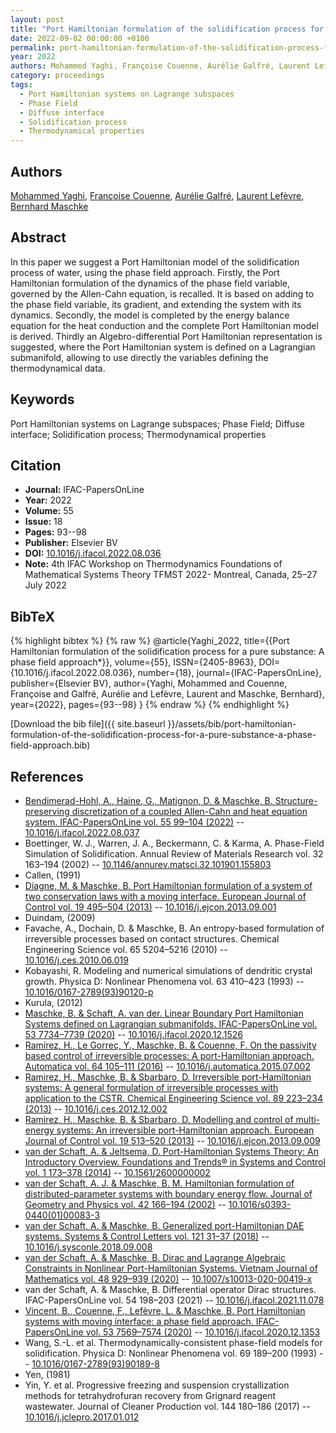 ```yaml
---
layout: post
title: "Port Hamiltonian formulation of the solidification process for a pure substance: A phase field approach"
date: 2022-09-02 00:00:00 +0100
permalink: port-hamiltonian-formulation-of-the-solidification-process-for-a-pure-substance-a-phase-field-approach
year: 2022
authors: Mohammed Yaghi, Françoise Couenne, Aurélie Galfré, Laurent Lefèvre, Bernhard Maschke
category: proceedings
tags:
  - Port Hamiltonian systems on Lagrange subspaces
  - Phase Field
  - Diffuse interface
  - Solidification process
  - Thermodynamical properties
---
```

 
## Authors
[Mohammed Yaghi](authors/mohammed-yaghi), [Françoise Couenne](authors/francoise-couenne), [Aurélie Galfré](authors/aurelie-galfre), [Laurent Lefèvre](authors/laurent-lefevre), [Bernhard Maschke](authors/bernhard-maschke)
 
## Abstract
In this paper we suggest a Port Hamiltonian model of the solidification process of water, using the phase field approach. Firstly, the Port Hamiltonian formulation of the dynamics of the phase field variable, governed by the Allen-Cahn equation, is recalled. It is based on adding to the phase field variable, its gradient, and extending the system with its dynamics. Secondly, the model is completed by the energy balance equation for the heat conduction and the complete Port Hamiltonian model is derived. Thirdly an Algebro-differential Port Hamiltonian representation is suggested, where the Port Hamiltonian system is defined on a Lagrangian submanifold, allowing to use directly the variables defining the thermodynamical data.
 
## Keywords
Port Hamiltonian systems on Lagrange subspaces; Phase Field; Diffuse interface; Solidification process; Thermodynamical properties
 
## Citation
- **Journal:** IFAC-PapersOnLine
- **Year:** 2022
- **Volume:** 55
- **Issue:** 18
- **Pages:** 93--98
- **Publisher:** Elsevier BV
- **DOI:** [10.1016/j.ifacol.2022.08.036](https://doi.org/10.1016/j.ifacol.2022.08.036)
- **Note:** 4th IFAC Workshop on Thermodynamics Foundations of Mathematical Systems Theory TFMST 2022- Montreal, Canada, 25–27 July 2022
 
## BibTeX
{% highlight bibtex %}
{% raw %}
@article{Yaghi_2022,
  title={{Port Hamiltonian formulation of the solidification process for a pure substance: A phase field approach*}},
  volume={55},
  ISSN={2405-8963},
  DOI={10.1016/j.ifacol.2022.08.036},
  number={18},
  journal={IFAC-PapersOnLine},
  publisher={Elsevier BV},
  author={Yaghi, Mohammed and Couenne, Françoise and Galfré, Aurélie and Lefèvre, Laurent and Maschke, Bernhard},
  year={2022},
  pages={93--98}
}
{% endraw %}
{% endhighlight %}
 
[Download the bib file]({{ site.baseurl }}/assets/bib/port-hamiltonian-formulation-of-the-solidification-process-for-a-pure-substance-a-phase-field-approach.bib)
 
## References
- [Bendimerad-Hohl, A., Haine, G., Matignon, D. & Maschke, B. Structure-preserving discretization of a coupled Allen-Cahn and heat equation system. IFAC-PapersOnLine vol. 55 99–104 (2022)](structure-preserving-discretization-of-a-coupled-allen-cahn-and-heat-equation-system) -- [10.1016/j.ifacol.2022.08.037](https://doi.org/10.1016/j.ifacol.2022.08.037)
- Boettinger, W. J., Warren, J. A., Beckermann, C. & Karma, A. Phase-Field Simulation of Solidification. Annual Review of Materials Research vol. 32 163–194 (2002) -- [10.1146/annurev.matsci.32.101901.155803](https://doi.org/10.1146/annurev.matsci.32.101901.155803)
- Callen, (1991)
- [Diagne, M. & Maschke, B. Port Hamiltonian formulation of a system of two conservation laws with a moving interface. European Journal of Control vol. 19 495–504 (2013)](port-hamiltonian-formulation-of-a-system-of-two-conservation-laws-with-a-moving-interface) -- [10.1016/j.ejcon.2013.09.001](https://doi.org/10.1016/j.ejcon.2013.09.001)
- Duindam, (2009)
- Favache, A., Dochain, D. & Maschke, B. An entropy-based formulation of irreversible processes based on contact structures. Chemical Engineering Science vol. 65 5204–5216 (2010) -- [10.1016/j.ces.2010.06.019](https://doi.org/10.1016/j.ces.2010.06.019)
- Kobayashi, R. Modeling and numerical simulations of dendritic crystal growth. Physica D: Nonlinear Phenomena vol. 63 410–423 (1993) -- [10.1016/0167-2789(93)90120-p](https://doi.org/10.1016/0167-2789(93)90120-p)
- Kurula, (2012)
- [Maschke, B. & Schaft, A. van der. Linear Boundary Port Hamiltonian Systems defined on Lagrangian submanifolds. IFAC-PapersOnLine vol. 53 7734–7739 (2020)](linear-boundary-port-hamiltonian-systems-defined-on-lagrangian-submanifolds) -- [10.1016/j.ifacol.2020.12.1526](https://doi.org/10.1016/j.ifacol.2020.12.1526)
- [Ramírez, H., Le Gorrec, Y., Maschke, B. & Couenne, F. On the passivity based control of irreversible processes: A port-Hamiltonian approach. Automatica vol. 64 105–111 (2016)](on-the-passivity-based-control-of-irreversible-processes-a-port-hamiltonian-approach) -- [10.1016/j.automatica.2015.07.002](https://doi.org/10.1016/j.automatica.2015.07.002)
- [Ramirez, H., Maschke, B. & Sbarbaro, D. Irreversible port-Hamiltonian systems: A general formulation of irreversible processes with application to the CSTR. Chemical Engineering Science vol. 89 223–234 (2013)](irreversible-port-hamiltonian-systems-a-general-formulation-of-irreversible-processes-with-application-to-the-cstr) -- [10.1016/j.ces.2012.12.002](https://doi.org/10.1016/j.ces.2012.12.002)
- [Ramirez, H., Maschke, B. & Sbarbaro, D. Modelling and control of multi-energy systems: An irreversible port-Hamiltonian approach. European Journal of Control vol. 19 513–520 (2013)](modelling-and-control-of-multi-energy-systems-an-irreversible-port-hamiltonian-approach) -- [10.1016/j.ejcon.2013.09.009](https://doi.org/10.1016/j.ejcon.2013.09.009)
- [van der Schaft, A. & Jeltsema, D. Port-Hamiltonian Systems Theory: An Introductory Overview. Foundations and Trends® in Systems and Control vol. 1 173–378 (2014)](port-hamiltonian-systems-theory-an-introductory-overview) -- [10.1561/2600000002](https://doi.org/10.1561/2600000002)
- [van der Schaft, A. J. & Maschke, B. M. Hamiltonian formulation of distributed-parameter systems with boundary energy flow. Journal of Geometry and Physics vol. 42 166–194 (2002)](hamiltonian-formulation-of-distributed-parameter-systems-with-boundary-energy-flow) -- [10.1016/s0393-0440(01)00083-3](https://doi.org/10.1016/s0393-0440(01)00083-3)
- [van der Schaft, A. & Maschke, B. Generalized port-Hamiltonian DAE systems. Systems &amp; Control Letters vol. 121 31–37 (2018)](generalized-port-hamiltonian-dae-systems) -- [10.1016/j.sysconle.2018.09.008](https://doi.org/10.1016/j.sysconle.2018.09.008)
- [van der Schaft, A. & Maschke, B. Dirac and Lagrange Algebraic Constraints in Nonlinear Port-Hamiltonian Systems. Vietnam Journal of Mathematics vol. 48 929–939 (2020)](dirac-and-lagrange-algebraic-constraints-in-nonlinear-port-hamiltonian-systems) -- [10.1007/s10013-020-00419-x](https://doi.org/10.1007/s10013-020-00419-x)
- van der Schaft, A. & Maschke, B. Differential operator Dirac structures. IFAC-PapersOnLine vol. 54 198–203 (2021) -- [10.1016/j.ifacol.2021.11.078](https://doi.org/10.1016/j.ifacol.2021.11.078)
- [Vincent, B., Couenne, F., Lefèvre, L. & Maschke, B. Port Hamiltonian systems with moving interface: a phase field approach. IFAC-PapersOnLine vol. 53 7569–7574 (2020)](port-hamiltonian-systems-with-moving-interface-a-phase-field-approach) -- [10.1016/j.ifacol.2020.12.1353](https://doi.org/10.1016/j.ifacol.2020.12.1353)
- Wang, S.-L. et al. Thermodynamically-consistent phase-field models for solidification. Physica D: Nonlinear Phenomena vol. 69 189–200 (1993) -- [10.1016/0167-2789(93)90189-8](https://doi.org/10.1016/0167-2789(93)90189-8)
- Yen, (1981)
- Yin, Y. et al. Progressive freezing and suspension crystallization methods for tetrahydrofuran recovery from Grignard reagent wastewater. Journal of Cleaner Production vol. 144 180–186 (2017) -- [10.1016/j.jclepro.2017.01.012](https://doi.org/10.1016/j.jclepro.2017.01.012)

